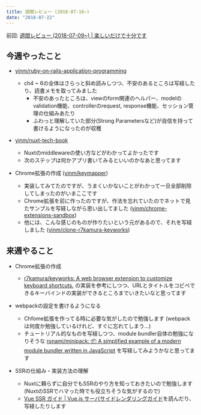 ```yaml
---
title: 週間レビュー (2018-07-16~)
date: "2018-07-22"
---
```


前回: [週間レビュー (2018-07-09~) | 楽しいだけで十分です](https://yinm.info/20180715/)

## 今週やったこと

* [yinm/ruby-on-rails-application-programming](https://github.com/yinm/ruby-on-rails-application-programming)
  * ch4 ~ 6の全体はさらっと斜め読みしつつ、不安のあるところは写経したり、読書メモを取ってみました
    * 不安のあったところは、viewのform関連のヘルパー、modelのvalidation機能、controllerのrequest, response機能、セッション管理の仕組みあたり
    * ふわっと理解していた部分(Strong Parametersなど)が自信を持って書けるようになったのが収穫

* [yinm/nuxt-tech-book](https://github.com/yinm/nuxt-tech-book)
  * Nuxtのmiddlewareの使い方などがわかってよかったです
  * 次のステップは何かアプリ書いてみるといいのかなあと思ってます

* Chrome拡張の作成 ([yinm/keymapper](https://github.com/yinm/keymapper))
  * 実装してみてたのですが、うまくいかないことがわかって一旦全部削除してしまったのがいまここです
  * Chrome拡張を前に作ったのですが、作法を忘れていたのでネットで見たサンプルを写経しながら思い出してました ([yinm/chrome-extensions-sandbox](https://github.com/yinm/chrome-extensions-sandbox))
  * 他には、こんな感じのものが作りたいという元があるので、それを写経しました ([yinm/clone-r7kamura-keyworks](https://github.com/yinm/clone-r7kamura-keyworks))

## 来週やること

* Chrome拡張の作成
  * [r7kamura/keyworks: A web browser extension to customize keyboard shortcuts.](https://github.com/r7kamura/keyworks) の実装を参考にしつつ、URLとタイトルをコピペできるキーバインドの実装ができるところまでいきたいなと思ってます

* webpackの設定を書けるようになる
  * Chfome拡張を作ってる時に必要な気がしたので勉強します (webpackは何度か勉強しているけれど、すぐに忘れてしまう...)
  * チュートリアル的なものを写経しつつ、module bundler自体の勉強になりそうな [ronami/minipack: 📦 A simplified example of a modern module bundler written in JavaScript](https://github.com/ronami/minipack) を写経してみようかなと思ってます

* SSRの仕組み・実装方法の理解
  * Nuxtに頼らずに自分でもSSRのやり方を知っておきたいので勉強します (NuxtのSSRでハマった時でも役立ちそうな気がするので)
  * [Vue SSR ガイド | Vue.js サーバサイドレンダリングガイド](https://ssr.vuejs.org/ja/)を読んだり、写経したりします
